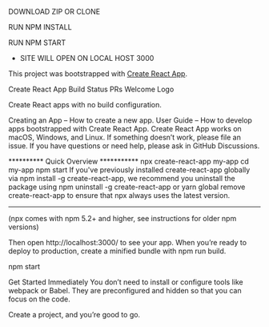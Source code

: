 
DOWNLOAD ZIP OR CLONE

RUN NPM INSTALL 

RUN NPM START 

- SITE WILL OPEN ON LOCAL HOST 3000




This project was bootstrapped with [Create React App](https://github.com/facebook/create-react-app).


Create React App Build Status PRs Welcome
Logo

Create React apps with no build configuration.

Creating an App – How to create a new app.
User Guide – How to develop apps bootstrapped with Create React App.
Create React App works on macOS, Windows, and Linux.
If something doesn’t work, please file an issue.
If you have questions or need help, please ask in GitHub Discussions.

********** Quick Overview ***********
npx create-react-app my-app
cd my-app
npm start
If you've previously installed create-react-app globally via npm install -g create-react-app, we recommend you uninstall the package using npm uninstall -g create-react-app or yarn global remove create-react-app to ensure that npx always uses the latest version.
************************************


(npx comes with npm 5.2+ and higher, see instructions for older npm versions)

Then open http://localhost:3000/ to see your app.
When you’re ready to deploy to production, create a minified bundle with npm run build.

npm start

Get Started Immediately
You don’t need to install or configure tools like webpack or Babel.
They are preconfigured and hidden so that you can focus on the code.

Create a project, and you’re good to go.

